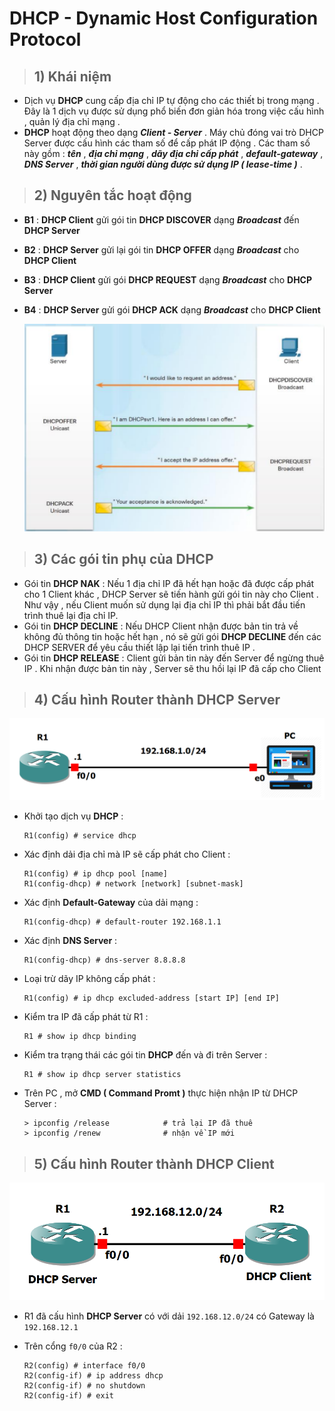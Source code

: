 # DHCP - Dynamic Host Configuration Protocol
> ## **1) Khái niệm**
- Dịch vụ **DHCP** cung cấp địa chỉ IP tự động cho các thiết bị trong mạng . Đây là 1 dịch vụ được sử dụng phổ biến đơn giản hóa trong việc cấu hình , quản lý địa chỉ mạng .
- **DHCP** hoạt động theo dạng ***Client - Server*** . Máy chủ đóng vai trò DHCP Server được cấu hình các tham số để cấp phát IP động . Các tham số này gồm : ***tên*** , ***địa chỉ mạng*** , ***dãy địa chỉ cấp phát*** , ***default-gateway*** , ***DNS Server*** , ***thời gian người dùng được sử dụng IP ( lease-time )*** .
> ## **2) Nguyên tắc hoạt động**
- **B1** : **DHCP Client** gửi gói tin **DHCP DISCOVER** dạng ***Broadcast*** đến **DHCP Server**
- **B2** : **DHCP Server** gửi lại gói tin **DHCP OFFER** dạng ***Broadcast*** cho **DHCP Client**
- **B3** : **DHCP Client** gửi gói **DHCP REQUEST** dạng ***Broadcast*** cho **DHCP Server**
- **B4** : **DHCP Server** gửi gói **DHCP ACK** dạng ***Broadcast*** cho **DHCP Client**

    ![](/images/ccna/25_DHCP/Screenshot_2.png)
> ## **3) Các gói tin phụ của DHCP**
- Gói tin **DHCP NAK** : Nếu 1 địa chỉ IP đã hết hạn hoặc đã được cấp phát cho 1 Client khác , DHCP Server sẽ tiến hành gửi gói tin này cho Client . Như vậy , nếu Client muốn sử dụng lại địa chỉ IP thì phải bắt đầu tiến trình thuê lại địa chỉ IP.
- Gói tin **DHCP DECLINE** : Nếu DHCP Client nhận được bản tin trả về không đủ thông tin hoặc hết hạn , nó sẽ gửi gói **DHCP DECLINE** đến các DHCP SERVER để yêu cầu thiết lập lại tiến trình thuê IP .
- Gói tin **DHCP RELEASE** : Client gửi bản tin này đến Server để ngừng thuê IP . Khi nhận được bản tin này , Server sẽ thu hồi lại IP đã cấp cho Client
> ## **4) Cấu hình Router thành DHCP Server**
![](/images/ccna/25_DHCP/Screenshot_1.png)

- Khởi tạo dịch vụ **DHCP** :
    ```
    R1(config) # service dhcp
    ```
- Xác định dải địa chỉ mà IP sẽ cấp phát cho Client :
    ```
    R1(config) # ip dhcp pool [name]
    R1(config-dhcp) # network [network] [subnet-mask]
    ```
- Xác định **Default-Gateway** của dải mạng :
    ```
    R1(config-dhcp) # default-router 192.168.1.1
    ```
- Xác định **DNS Server** :
    ```
    R1(config-dhcp) # dns-server 8.8.8.8
    ```
- Loại trừ dãy IP không cấp phát :
    ```
    R1(config) # ip dhcp excluded-address [start IP] [end IP]
    ```
- Kiểm tra IP đã cấp phát từ R1 :
    ```
    R1 # show ip dhcp binding
    ```
- Kiểm tra trạng thái các gói tin **DHCP** đến và đi trên Server :
    ```
    R1 # show ip dhcp server statistics
    ```
- Trên PC , mở **CMD ( Command Promt )** thực hiện nhận IP từ DHCP Server :
    ```
    > ipconfig /release            # trả lại IP đã thuê
    > ipconfig /renew              # nhận về IP mới
    ```
> ## **5) Cấu hình Router thành DHCP Client**
![](/images/ccna/25_DHCP/Screenshot_3.png)

- R1 đã cấu hình **DHCP Server** có với dải `192.168.12.0/24` có Gateway là `192.168.12.1` 

- Trên cổng `f0/0` của R2 :
    ```
    R2(config) # interface f0/0
    R2(config-if) # ip address dhcp
    R2(config-if) # no shutdown
    R2(config-if) # exit
    ```